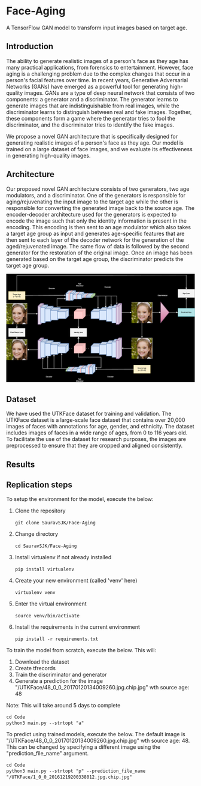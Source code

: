 # Face-Aging

A TensorFlow GAN model to transform input images based on target age. 

## Introduction

The ability to generate realistic images of a person's face as they age has many practical applications, from forensics to entertainment. However, face aging is a challenging problem due to the complex changes that occur in a person's facial features over time. In recent years, Generative Adversarial Networks (GANs) have emerged as a powerful tool for generating high-quality images. GANs are a type of deep neural network that consists of two components: a generator and a discriminator. The generator learns to generate images that are indistinguishable from real images, while the discriminator learns to distinguish between real and fake images. Together, these components form a game where the generator tries to fool the discriminator, and the discriminator tries to identify the fake images.

We propose a novel GAN architecture that is specifically designed for generating realistic images of a person's face as they age. Our model is trained on a large dataset of face images, and we evaluate its effectiveness in generating high-quality images. 

## Architecture

Our proposed novel GAN architecture consists of two generators, two age modulators, and a discriminator. One of the generators is responsible for aging/rejuvenating the input image to the target age while the other is responsible for converting the generated image back to the source age. The encoder-decoder architecture used for the generators is expected to encode the image such that only the identity information is present in the encoding. This encoding is then sent to an age modulator which also takes a target age group as input and generates age-specific features that are then sent to each layer of the decoder network for the generation of the aged/rejuvenated image. The same flow of data is followed by the second generator for the restoration of the original image. Once an image has been generated based on the target age group, the discriminator predicts the target age group. 

![Model Architecture](https://github.com/SauravSJK/Face-Aging/blob/bc6790736b5ea53cffbb6ffa5c5add8fbd33cb0b/Images/Architecture%20(Dark).png)

## Dataset

We have used the UTKFace dataset for training and validation. The UTKFace dataset is a large-scale face dataset that contains over 20,000 images of faces with annotations for age, gender, and ethnicity. The dataset includes images of faces in a wide range of ages, from 0 to 116 years old. To facilitate the use of the dataset for research purposes, the images are preprocessed to ensure that they are cropped and aligned consistently.

## Results

## Replication steps

To setup the environment for the model, execute the below:

1. Clone the repository

	`git clone SauravSJK/Face-Aging`

2. Change directory

	`cd SauravSJK/Face-Aging`

3. Install virtualenv if not already installed

	`pip install virtualenv`

4. Create your new environment (called 'venv' here)

	`virtualenv venv`

5. Enter the virtual environment

	`source venv/bin/activate`

6. Install the requirements in the current environment

	`pip install -r requirements.txt`


To train the model from scratch, execute the below. This will:
1. Download the dataset
2. Create tfrecords
3. Train the discriminator and generator
4. Generate a prediction for the image "/UTKFace/48_0_0_20170120134009260.jpg.chip.jpg" wth source age: 48

Note: This will take around 5 days to complete

	cd Code
	python3 main.py --strtopt "a"

To predict using trained models, execute the below.
The default image is "/UTKFace/48_0_0_20170120134009260.jpg.chip.jpg" wth source age: 48. This can be changed by specifying a different image using the "prediction_file_name" argument.

	cd Code
	python3 main.py --strtopt "p" --prediction_file_name "/UTKFace/1_0_0_20161219200338012.jpg.chip.jpg"
